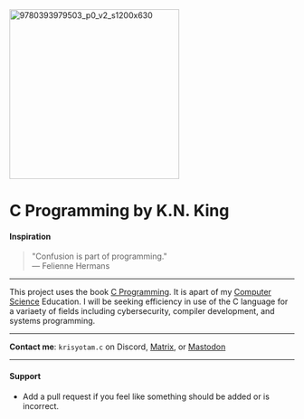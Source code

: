 <img src="https://github.com/user-attachments/assets/693ead3a-ea93-4f18-88e7-3b3a9d3e5e9b" alt="9780393979503_p0_v2_s1200x630" width="300" />


# C Programming by K.N. King 
#### Inspiration  
> "Confusion is part of programming."   
> — Felienne Hermans
___
This project uses the book [C Programming](). It is apart of my [Computer Science]() Education. I will be seeking efficiency in use of the C language for a variaety of fields including cybersecurity, compiler development, and systems programming. 
___  
**Contact me**: ```krisyotam.c``` on Discord, [Matrix](https://matrix.to/#/@khr1st:matrix.org), or [Mastodon](https://mathstodon.xyz/@krisyotam)  
___  

#### Support  
- Add a pull request if you feel like something should be added or is incorrect.  
